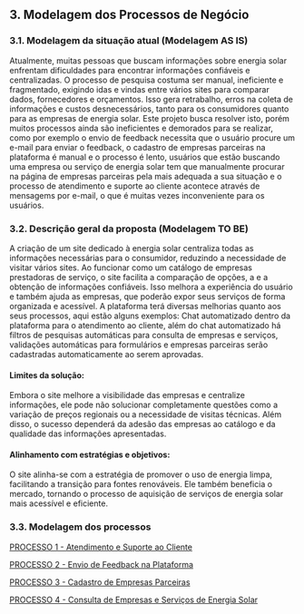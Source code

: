 ## 3. Modelagem dos Processos de Negócio

### 3.1. Modelagem da situação atual (Modelagem AS IS)

Atualmente, muitas pessoas que buscam informações sobre energia solar enfrentam dificuldades para encontrar informações confiáveis e centralizadas. O processo de pesquisa costuma ser manual, ineficiente e fragmentado, exigindo idas e vindas entre vários sites para comparar dados, fornecedores e orçamentos. Isso gera retrabalho, erros na coleta de informações e custos desnecessários, tanto para os consumidores quanto para as empresas de energia solar.
Este projeto busca resolver isto, porém muitos processos ainda são ineficientes e demorados para se realizar, como por exemplo o envio de feedback necessita que o usuário procure um e-mail para enviar o feedback, o cadastro de empresas parceiras na plataforma é manual e o processo é lento, usuários que estão buscando uma empresa ou serviço de energia solar tem que manualmente procurar na página de empresas parceiras pela mais adequada a sua situação e o processo de atendimento e suporte ao cliente acontece através de mensagems por e-mail, o que é muitas vezes inconveniente para os usuários.

### 3.2. Descrição geral da proposta (Modelagem TO BE)

A criação de um site dedicado à energia solar centraliza todas as informações necessárias para o consumidor, reduzindo a necessidade de visitar vários sites. Ao funcionar como um catálogo de empresas prestadoras de serviço, o site facilita a comparação de opções, a e a obtenção de informações confiáveis. Isso melhora a experiência do usuário e também ajuda as empresas, que poderão expor seus serviços de forma organizada e acessível. 
A plataforma terá diversas melhorias quanto aos seus processos, aqui estão alguns exemplos: Chat automatizado dentro da plataforma para o atendimento ao cliente, além do chat automatizado há filtros de pesquisas automáticas para consulta de empresas e serviços, validações automáticas para formulários e empresas parceiras serão cadastradas automaticamente ao serem aprovadas.

#### Limites da solução: 
Embora o site melhore a visibilidade das empresas e centralize informações, ele pode não solucionar completamente questões como a variação de preços regionais ou a necessidade de visitas técnicas. Além disso, o sucesso dependerá da adesão das empresas ao catálogo e da qualidade das informações apresentadas.

#### Alinhamento com estratégias e objetivos:
O site alinha-se com a estratégia de promover o uso de energia limpa, facilitando a transição para fontes renováveis. Ele também beneficia o mercado, tornando o processo de aquisição de serviços de energia solar mais acessível e eficiente.


### 3.3. Modelagem dos processos

[PROCESSO 1 - Atendimento e Suporte ao Cliente](./processos/processo-1-Atendimento-e-Suporte-ao-Cliente.md "Detalhamento do Processo 1.")

[PROCESSO 2 - Envio de Feedback na Plataforma](./processos/processo-2-Envio-de-Feedback-na-Plataforma.md "Detalhamento do Processo 2.")

[PROCESSO 3 - Cadastro de Empresas Parceiras](./processos/processo-3-Cadastro-de-Empresas-Parceiras.md "Detalhamento do Processo 2.")

[PROCESSO 4 - Consulta de Empresas e Serviços de Energia Solar](./processos/processo-4-Consulta-de-Empresas-e-Serviços-de-Energia-Solar.md "Detalhamento do Processo 2.")
